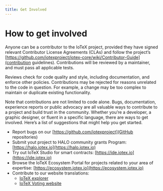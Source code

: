 ```yaml
---
title: Get Involved
---
```


# How to get involved

Anyone can be a contributor to the IoTeX project, provided they have signed relevant Contributor License Agreements (CLAs) and follow the project’s [https://github.com/iotexproject/iotex-core/wiki/Contributor-Guide](contribution guidelines). Contributions will be reviewed by a maintainer, and must pass all applicable tests.

Reviews check for code quality and style, including documentation, and enforce other policies. Contributions may be rejected for reasons unrelated to the code in question. For example, a change may be too complex to maintain or duplicate existing functionality.

Note that contributions are not limited to code alone. Bugs, documentation, experience reports or public advocacy are all valuable ways to contribute to a project and build trust in the community.
Whether you’re a developer, a graphic designer, or fluent in a specific language, there are ways to get involved. Here’s a list of suggestions that might help you get started.

- Report bugs on our [https://github.com/iotexproject](GitHub repositories)
- Submit yout project to HALO community grants Program: [https://halo.iotex.io](https://halo.iotex.io)
- Try out IoTeX Studio for smart contracts: [https://ide.iotex.io](https://ide.iotex.io)
- Browse the IoTeX Ecosystem Portal for projects related to your area of expertise: [https://ecosystem.iotex.io](https://ecosystem.iotex.io)
- Contribute to our website translations:
  - [IoTeX explorer](https://lokalise.co/public/903185115c91ceff0cb2a0.70666943/)
  - [IoTeX Voting website](https://lokalise.co/public/659860825c9c87468b0f33.67864697/)
